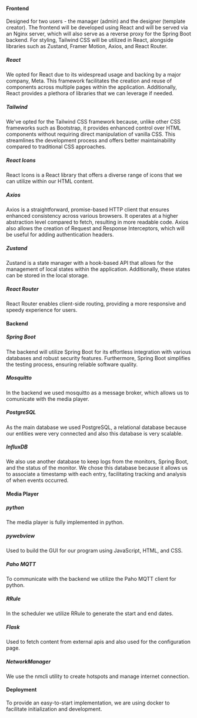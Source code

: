 #### Frontend
Designed for two users - the manager (admin) and the designer (template creator).
The frontend will be developed using React and will be served via an Nginx server, which will also serve as a reverse proxy for the Spring Boot backend. For styling, Tailwind CSS will be utilized in React, alongside libraries such as Zustand, Framer Motion, Axios, and React Router.
##### React
We opted for React due to its widespread usage and backing by a major company, Meta. This framework facilitates the creation and reuse of components across multiple pages within the application.  Additionally, React provides a plethora of libraries that we can leverage if needed.
##### Tailwind
We've opted for the Tailwind CSS framework because, unlike other CSS frameworks such as Bootstrap, it provides enhanced control over HTML components without requiring direct manipulation of vanilla CSS. This streamlines the development process and offers better maintainability compared to traditional CSS approaches.
##### React Icons
React Icons is a React library that offers a diverse range of icons that we can utilize within our HTML content.
##### Axios
Axios is a straightforward, promise-based HTTP client that ensures enhanced consistency across various browsers. It operates at a higher abstraction level compared to fetch, resulting in more readable code. Axios also allows the creation of Request and Response Interceptors, which will be useful for adding authentication headers.
##### Zustand
Zustand is a state manager with a hook-based API that allows for the management of local states within the application. Additionally, these states can be stored in the local storage.
##### React Router
React Router enables client-side routing, providing a more responsive and speedy experience for users.

#### Backend
##### Spring Boot
The backend will utilize Spring Boot for its effortless integration with various databases and robust security features. Furthermore, Spring Boot simplifies the testing process, ensuring reliable software quality.
##### Mosquitto
In the backend we used mosquitto as a message broker, which allows us to comunicate with the media player.
##### PostgreSQL
As the main database we used PostgreSQL, a relational database because our entities were very connected and also this database is very scalable.
##### InfluxDB
We also use another database to keep logs from the monitors, Spring Boot, and the status of the monitor. We chose this database because it allows us to associate a timestamp with each entry, facilitating tracking and analysis of when events occurred. 

#### Media Player

##### python
The media player is fully implemented in python.

##### pywebview
Used to build the GUI for our program using JavaScript, HTML, and CSS.

##### Paho MQTT
To communicate with the backend we utilize the Paho MQTT client for python.

##### RRule
In the scheduler we utilize RRule to generate the start and end dates.

##### Flask
Used to fetch content from external apis and also used for the configuration page.

##### NetworkManager
We use the nmcli utility to create hotspots and manage internet connection.

#### Deployment
To provide an easy-to-start implementation, we are using docker to facilitate initialization and development.